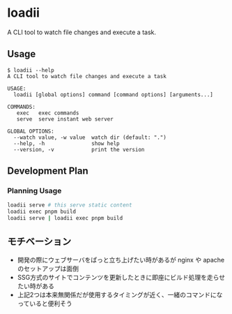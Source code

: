 # loadii
A CLI tool to watch file changes and execute a task.

## Usage
```console
$ loadii --help
A CLI tool to watch file changes and execute a task

USAGE:
  loadii [global options] command [command options] [arguments...]

COMMANDS:
   exec   exec commands
   serve  serve instant web server

GLOBAL OPTIONS:
  --watch value, -w value  watch dir (default: ".")
  --help, -h               show help
  --version, -v            print the version
```

## Development Plan
### Planning Usage
```bash
loadii serve # this serve static content
loadii exec pnpm build
loadii serve | loadii exec pnpm build
```

## モチベーション
- 開発の際にウェブサーバをぱっと立ち上げたい時があるが nginx や apache のセットアップは面倒
- SSG方式のサイトでコンテンツを更新したときに即座にビルド処理を走らせたい時がある
- 上記2つは本来無関係だが使用するタイミングが近く、一緒のコマンドになっていると便利そう
